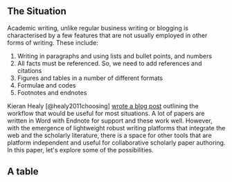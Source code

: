 ## The Situation

Academic writing, unlike regular business writing or blogging is characterised by a few features that are not usually employed in other forms of writing. These include:

1. Writing in paragraphs and using lists and bullet points, and numbers
2. All facts must be referenced. So, we need to add references and citations
3. Figures and tables in a number of different formats
4. Formulae and codes
5. Footnotes and endnotes

Kieran Healy [@healy2011choosing] [wrote a blog post](https://kieranhealy.org/files/papers/workflow-apps.pdf) outlining the workflow that would be useful for most situations. A lot of papers are written in Word with Endnote for support and these work well. However, with the emergence of lightweight robust writing platforms that integrate the web and the scholarly literature, there is a space for other tools that are platform independent and useful for collaborative scholarly paper authoring. In this paper, let's explore some of the possibilities.

## A table
